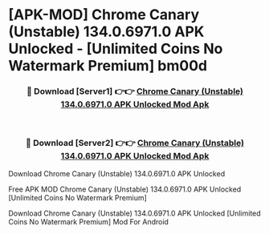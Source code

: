 # [APK-MOD] Chrome Canary (Unstable) 134.0.6971.0 APK Unlocked - [Unlimited Coins No Watermark Premium] bm00d



<div align="center">
<h3>🔴 Download [Server1] 👉👉 <a href="https://momento.my/?title=Chrome_Canary_(Unstable)_134.0.6971.0_APK_Unlocked">Chrome Canary (Unstable) 134.0.6971.0 APK Unlocked Mod Apk</a></h3><br>

<h3>🔴 Download [Server2] 👉👉 <a href="https://momento.my/?title=Chrome_Canary_(Unstable)_134.0.6971.0_APK_Unlocked">Chrome Canary (Unstable) 134.0.6971.0 APK Unlocked Mod Apk</a></h3>
</div>



Download Chrome Canary (Unstable) 134.0.6971.0 APK Unlocked 

Free APK MOD Chrome Canary (Unstable) 134.0.6971.0 APK Unlocked [Unlimited Coins No Watermark Premium]

Download Chrome Canary (Unstable) 134.0.6971.0 APK Unlocked [Unlimited Coins No Watermark Premium] Mod For Android
